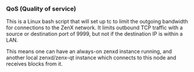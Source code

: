 ### QoS (Quality of service) ###

This is a Linux bash script that will set up tc to limit the outgoing bandwidth for connections to the ZenX network. It limits outbound TCP traffic with a source or destination port of 9999, but not if the destination IP is within a LAN.

This means one can have an always-on zenxd instance running, and another local zenxd/zenx-qt instance which connects to this node and receives blocks from it.
